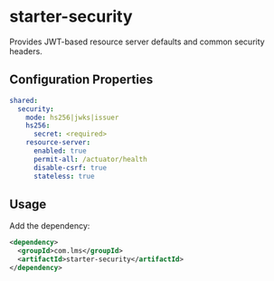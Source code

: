 # starter-security

Provides JWT-based resource server defaults and common security headers.

## Configuration Properties
```yaml
shared:
  security:
    mode: hs256|jwks|issuer
    hs256:
      secret: <required>
    resource-server:
      enabled: true
      permit-all: /actuator/health
      disable-csrf: true
      stateless: true
```

## Usage
Add the dependency:
```xml
<dependency>
  <groupId>com.lms</groupId>
  <artifactId>starter-security</artifactId>
</dependency>
```
